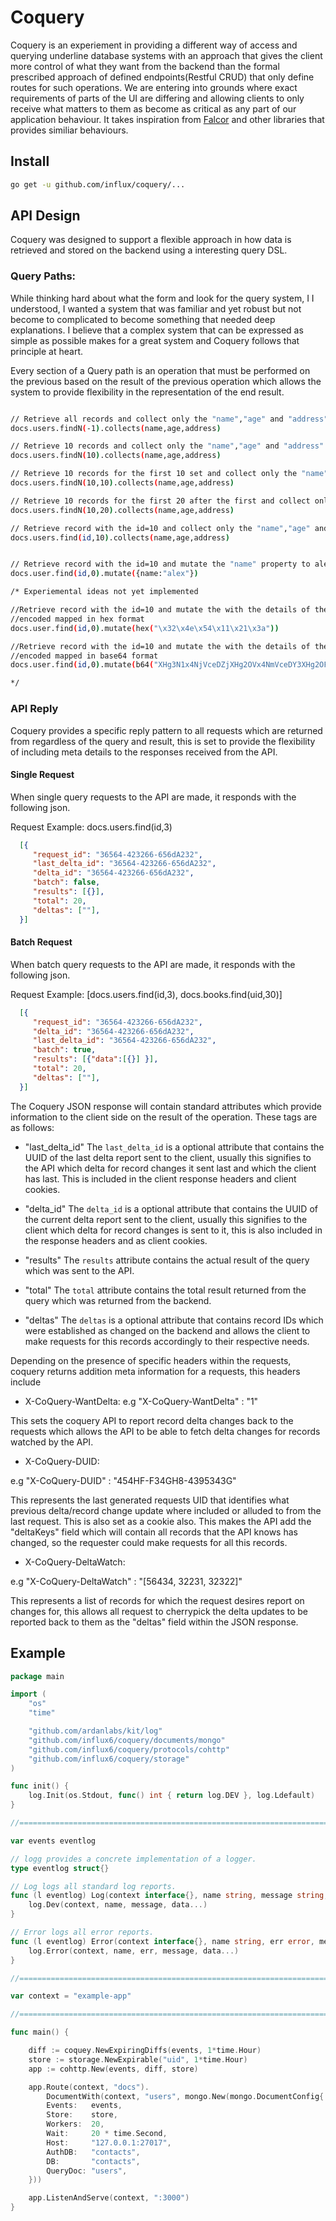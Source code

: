 # Coquery
Coquery is an experiement in providing a different way of access and
querying underline database systems with an approach that gives the client
more control of what they want from the backend than the formal prescribed
approach of defined endpoints(Restful CRUD) that only define routes for
such operations. We are entering into grounds where exact requirements of
parts of the UI are differing and allowing clients to only receive what matters
to them as become as critical as any part of our application behaviour. It
takes inspiration from [Falcor](https://netflix.github.com/falcor) and other
libraries that provides similiar behaviours.

## Install

```bash
go get -u github.com/influx/coquery/...
```

## API Design
 Coquery was designed to support a flexible approach in how data is retrieved and stored on the backend using a interesting query DSL.

### Query Paths:
  While thinking hard about what the form and look for the query system, I
  I understood, I wanted a system that was familiar and yet robust but not
  become to complicated to become something that needed deep explanations.
  I believe that a complex system that can be expressed as simple as possible
  makes for a great system and Coquery follows that principle at heart.

  Every section of a Query path is an operation that must be performed on the
  previous based on the result of the previous operation which allows the
  system to provide flexibility in the representation of the end result.


```bash

// Retrieve all records and collect only the "name","age" and "address" properties.
docs.users.findN(-1).collects(name,age,address)

// Retrieve 10 records and collect only the "name","age" and "address" properties.
docs.users.findN(10).collects(name,age,address)

// Retrieve 10 records for the first 10 set and collect only the "name","age" and "address" properties.
docs.users.findN(10,10).collects(name,age,address)

// Retrieve 10 records for the first 20 after the first and collect only the "name","age" and "address" properties.
docs.users.findN(10,20).collects(name,age,address)

// Retrieve record with the id=10 and collect only the "name","age" and "address" properties.
docs.users.find(id,10).collects(name,age,address)


// Retrieve record with the id=10 and mutate the "name" property to alex.
docs.user.find(id,0).mutate({name:"alex"})

/* Experiemental ideas not yet implemented

//Retrieve record with the id=10 and mutate the with the details of the
//encoded mapped in hex format
docs.user.find(id,0).mutate(hex("\x32\x4e\x54\x11\x21\x3a"))

//Retrieve record with the id=10 and mutate the with the details of the
//encoded mapped in base64 format
docs.user.find(id,0).mutate(b64("XHg3N1x4NjVceDZjXHg2OVx4NmVceDY3XHg2OFx4NzRceDZmXHg2ZVx4MmU="))

*/

```

### API Reply
  Coquery provides a specific reply pattern to all requests which are returned
  from regardless of the query and result, this is set to provide the flexibility of including meta details to the responses received from the
  API.

#### Single Request
  When single query requests to the API are made, it responds with the following json.

  Request Example: docs.users.find(id,3)

```JSON
  [{
     "request_id": "36564-423266-656dA232",
     "last_delta_id": "36564-423266-656dA232",
     "delta_id": "36564-423266-656dA232",
     "batch": false,
     "results": [{}],
     "total": 20,
     "deltas": [""],
  }]
```

#### Batch Request
  When batch query requests to the API are made, it responds with the following json.

  Request Example: [docs.users.find(id,3), docs.books.find(uid,30)]

```JSON
  [{
     "request_id": "36564-423266-656dA232",
     "delta_id": "36564-423266-656dA232",
     "last_delta_id": "36564-423266-656dA232",
     "batch": true,
     "results": [{"data":[{}] }],
     "total": 20,
     "deltas": [""],
  }]
```

The Coquery JSON response will contain standard attributes which provide
information to the client side on the result of the operation. These tags are
as follows:

  - "last_delta_id"
   The `last_delta_id` is a optional attribute that contains the UUID of the last delta report sent to the client, usually this signifies to the API which delta for record changes it sent last and which the client has last.
   This is included in the client response headers and client cookies.

  - "delta_id"
   The `delta_id` is a optional attribute that contains the UUID of the current delta report sent to the client, usually this signifies to the client which
   delta for record changes is sent to it, this is also included in the response headers and as client cookies.

   - "results"
   The `results` attribute contains the actual result of the query which was
   sent to the API.

   - "total"
   The `total` attribute contains the total result returned from the query which was returned from the backend.

   - "deltas"
   The `deltas` is a optional attribute that contains record IDs which
   were established as changed on the backend and allows the client to make
   requests for this records accordingly to their respective needs.

  Depending on the presence of specific headers within the requests, coquery
  returns addition meta information for a requests, this headers include

  - X-CoQuery-WantDelta:
   e.g "X-CoQuery-WantDelta" : "1"

   This sets the coquery API to report record delta changes back to the requests which allows the API to be able to fetch delta changes for records
   watched by the API.

  - X-CoQuery-DUID:

   e.g "X-CoQuery-DUID" : "454HF-F34GH8-4395343G"

   This represents the last generated requests UID that identifies what
   previous delta/record change update where included or alluded to from the
   last request. This is also set as a cookie also. This makes the API add the
   "deltaKeys" field which will contain all records that the API knows has changed, so the requester could make requests for all this records.

  - X-CoQuery-DeltaWatch:

   e.g "X-CoQuery-DeltaWatch" : "[56434, 32231, 32322]"

   This represents a list of records for which the request desires report on
   changes for, this allows all request to cherrypick the delta updates to be
   reported back to them as the "deltas" field within the JSON response.


## Example

```go
package main

import (
	"os"
	"time"

	"github.com/ardanlabs/kit/log"
	"github.com/influx6/coquery/documents/mongo"
	"github.com/influx6/coquery/protocols/cohttp"
	"github.com/influx6/coquery/storage"
)

func init() {
	log.Init(os.Stdout, func() int { return log.DEV }, log.Ldefault)
}

//==============================================================================

var events eventlog

// logg provides a concrete implementation of a logger.
type eventlog struct{}

// Log logs all standard log reports.
func (l eventlog) Log(context interface{}, name string, message string, data ...interface{}) {
	log.Dev(context, name, message, data...)
}

// Error logs all error reports.
func (l eventlog) Error(context interface{}, name string, err error, message string, data ...interface{}) {
	log.Error(context, name, err, message, data...)
}

//==============================================================================

var context = "example-app"

//==============================================================================

func main() {

	diff := coquey.NewExpiringDiffs(events, 1*time.Hour)
	store := storage.NewExpirable("uid", 1*time.Hour)
	app := cohttp.New(events, diff, store)

	app.Route(context, "docs").
		DocumentWith(context, "users", mongo.New(mongo.DocumentConfig{
		Events:   events,
		Store:    store,
		Workers:  20,
		Wait:     20 * time.Second,
		Host:     "127.0.0.1:27017",
		AuthDB:   "contacts",
		DB:       "contacts",
		QueryDoc: "users",
	}))

	app.ListenAndServe(context, ":3000")
}

```
